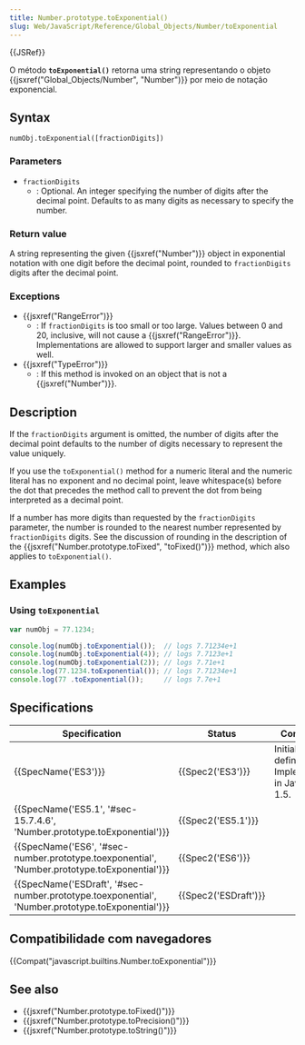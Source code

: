 ```yaml
---
title: Number.prototype.toExponential()
slug: Web/JavaScript/Reference/Global_Objects/Number/toExponential
---
```


{{JSRef}}

O método **`toExponential()`** retorna uma string representando o objeto {{jsxref("Global_Objects/Number", "Number")}} por meio de notação exponencial.

## Syntax

```
numObj.toExponential([fractionDigits])
```

### Parameters

- `fractionDigits`
  - : Optional. An integer specifying the number of digits after the decimal point. Defaults to as many digits as necessary to specify the number.

### Return value

A string representing the given {{jsxref("Number")}} object in exponential notation with one digit before the decimal point, rounded to `fractionDigits` digits after the decimal point.

### Exceptions

- {{jsxref("RangeError")}}
  - : If `fractionDigits` is too small or too large. Values between 0 and 20, inclusive, will not cause a {{jsxref("RangeError")}}. Implementations are allowed to support larger and smaller values as well.
- {{jsxref("TypeError")}}
  - : If this method is invoked on an object that is not a {{jsxref("Number")}}.

## Description

If the `fractionDigits` argument is omitted, the number of digits after the decimal point defaults to the number of digits necessary to represent the value uniquely.

If you use the `toExponential()` method for a numeric literal and the numeric literal has no exponent and no decimal point, leave whitespace(s) before the dot that precedes the method call to prevent the dot from being interpreted as a decimal point.

If a number has more digits than requested by the `fractionDigits` parameter, the number is rounded to the nearest number represented by `fractionDigits` digits. See the discussion of rounding in the description of the {{jsxref("Number.prototype.toFixed", "toFixed()")}} method, which also applies to `toExponential()`.

## Examples

### Using `toExponential`

```js
var numObj = 77.1234;

console.log(numObj.toExponential());  // logs 7.71234e+1
console.log(numObj.toExponential(4)); // logs 7.7123e+1
console.log(numObj.toExponential(2)); // logs 7.71e+1
console.log(77.1234.toExponential()); // logs 7.71234e+1
console.log(77 .toExponential());     // logs 7.7e+1
```

## Specifications

| Specification                                                                                                                    | Status                       | Comment                                            |
| -------------------------------------------------------------------------------------------------------------------------------- | ---------------------------- | -------------------------------------------------- |
| {{SpecName('ES3')}}                                                                                                         | {{Spec2('ES3')}}         | Initial definition. Implemented in JavaScript 1.5. |
| {{SpecName('ES5.1', '#sec-15.7.4.6', 'Number.prototype.toExponential')}}                                 | {{Spec2('ES5.1')}}     |                                                    |
| {{SpecName('ES6', '#sec-number.prototype.toexponential', 'Number.prototype.toExponential')}}     | {{Spec2('ES6')}}         |                                                    |
| {{SpecName('ESDraft', '#sec-number.prototype.toexponential', 'Number.prototype.toExponential')}} | {{Spec2('ESDraft')}} |                                                    |

## Compatibilidade com navegadores

{{Compat("javascript.builtins.Number.toExponential")}}

## See also

- {{jsxref("Number.prototype.toFixed()")}}
- {{jsxref("Number.prototype.toPrecision()")}}
- {{jsxref("Number.prototype.toString()")}}
